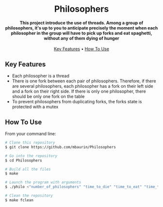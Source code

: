 <h1 align="center">
  <br>
  Philosophers
  <br>
</h1>

<h4 align="center">This project introduce the use of threads. Among a group of philosophers, it's up to you to anticipate precisely the moment when each philosopher in the group will have to pick up forks and eat spaghetti, without any of them dying of hunger</h4>

<p align="center">
  <a href="#key-features">Key Features</a> •
  <a href="#how-to-use">How To Use</a>
</p>

## Key Features

* Each philosopher is a thread
* There is one fork between each pair of philosophers. Therefore, if there are several philosophers, each philosopher has a fork on their left side and a fork on their right side. If there is only one philosopher, there should be only one fork on the table
* To prevent philosophers from duplicating forks, the forks state is protected with a mutex

## How To Use

From your command line:

```bash
# Clone this repository
$ git clone https://github.com/mbaurin/Philosophers

# Go into the repository
$ cd Philosophers

# Build all the files
$ make

# Launch the program with arguments
$ ./philo <"number_of_philosophers" "time_to_die" "time_to_eat" "time_to_sleep" ("number_of_times_each_philosopher_must_eat")>

# Clean the repository
$ make fclean
```
